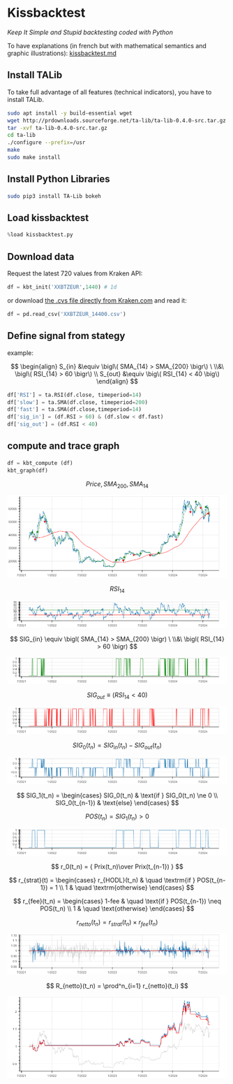 # Kissbacktest

_Keep It Simple and Stupid backtesting coded with Python_

To have explanations (in french but with mathematical semantics and graphic illustrations): 
[kissbacktest.md](kissbacktest.md)

## Install TALib

To take full advantage of all features (technical indicators), you have to install TALib.

```bash
sudo apt install -y build-essential wget
wget http://prdownloads.sourceforge.net/ta-lib/ta-lib-0.4.0-src.tar.gz
tar -xvf ta-lib-0.4.0-src.tar.gz
cd ta-lib
./configure --prefix=/usr
make
sudo make install
```

## Install Python Libraries

```bash
sudo pip3 install TA-Lib bokeh
```

## Load kissbacktest
```python
%load kissbacktest.py
```

## Download data

Request the latest 720 values from Kraken API:
```python
df = kbt_init('XXBTZEUR',1440) # 1d
```
or download [the .cvs file directly from Kraken.com](https://support.kraken.com/hc/en-us/articles/360047124832-Downloadable-historical-OHLCVT-Open-High-Low-Close-Volume-Trades-data) and read it:
```python
df = pd.read_csv('XXBTZEUR_14400.csv')
```

## Define signal from stategy

example:

$$
\begin{align}
    S_{in} &\equiv \bigl\( SMA_{14} > SMA_{200} \bigr\) \ \\&\  \bigl\( RSI_{14} > 60 \bigr\) \\
    S_{out} &\equiv \big\( RSI_{14} < 40 \big\)
\end{align}
$$

```python
df['RSI'] = ta.RSI(df.close, timeperiod=14)
df['slow'] = ta.SMA(df.close, timeperiod=200)
df['fast'] = ta.SMA(df.close,timeperiod=14)
df['sig_in'] = (df.RSI > 60) & (df.slow < df.fast)
df['sig_out'] = (df.RSI < 40)
```

## compute and trace graph

```python
df = kbt_compute (df)
kbt_graph(df)
```

$$ Price, SMA_{200}, SMA_{14} $$

<p align="center"><img src="img/20240813-1.png" /></p>

$$ RSI_{14} $$

<p align="center"><img src="img/20240813-2.png" /></p>

$$ SIG_{in} \equiv \bigl( SMA_{14} > SMA_{200} \bigr) \ \\&\  \bigl( RSI_{14} > 60 \bigr) $$

<p align="center"><img src="img/20240813-3.png" /></p>

$$ SIG_{out} \equiv \big( RSI_{14} < 40 \big) $$

<p align="center"><img src="img/20240813-4.png" /></p>

$$ SIG_0(t_n) = SIG_{in}(t_n) - SIG_{out}(t_n) $$

<p align="center"><img src="img/20240813-5.png" /></p>

$$
SIG_1(t_n) = 
\begin{cases} 
SIG_0(t_n) & \text{if } SIG_0(t_n) \ne 0 \\
SIG_0(t_{n-1}) & \text{else}
\end{cases} 
$$

$$ POS(t_n) = SIG_1(t_n) > 0 $$

<p align="center"><img src="img/20240813-6.png" /></p>

$$ r_0(t_n) = { Prix(t_n)\over Prix(t_{n-1}) } $$

$$ r_{strat}(t) = \begin{cases} 
r_{HODL}(t_n) & \quad \textrm{if } POS(t_{n-1}) = 1 \\
1 & \quad \textrm{otherwise} 
\end{cases} $$

$$ r_{fee}(t_n) = 
\begin{cases} 
1-fee & \quad \text{if } POS(t_{n-1}) \neq  POS(t_n) \\
1 & \quad \text{otherwise}
\end{cases} $$

$$ r_{netto}(t_n) = r_{strat}(t_n) \times r_{fee}(t_n) $$

<p align="center"><img src="img/20240813-7.png" /></p>

$$ R_{netto}(t_n) = \prod^n_{i=1} r_{netto}(t_i) $$

<p align="center"><img src="img/20240813-8.png" /></p>

